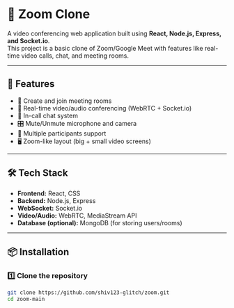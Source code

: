 # 🎥 Zoom Clone

A video conferencing web application built using **React, Node.js, Express, and Socket.io**.  
This project is a basic clone of Zoom/Google Meet with features like real-time video calls, chat, and meeting rooms.

---

## 🚀 Features
- 🔗 Create and join meeting rooms
- 🎥 Real-time video/audio conferencing (WebRTC + Socket.io)
- 💬 In-call chat system
- 🎛 Mute/Unmute microphone and camera
- 👥 Multiple participants support
- 🖥 Zoom-like layout (big + small video screens)

---

## 🛠 Tech Stack
- **Frontend:** React, CSS
- **Backend:** Node.js, Express
- **WebSocket:** Socket.io
- **Video/Audio:** WebRTC, MediaStream API
- **Database (optional):** MongoDB (for storing users/rooms)

---

## 📦 Installation

### 1️⃣ Clone the repository
```bash
git clone https://github.com/shiv123-glitch/zoom.git
cd zoom-main

